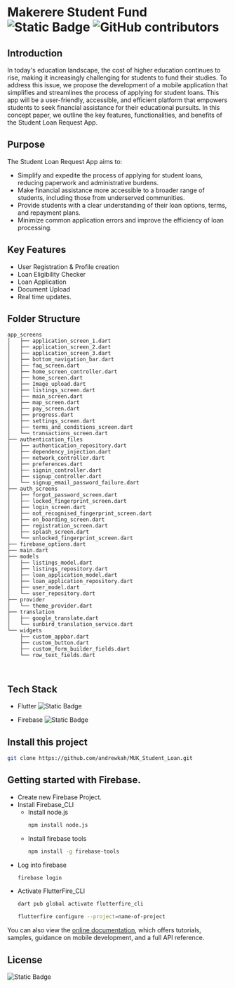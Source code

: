 # Makerere Student Fund  ![Static Badge](https://img.shields.io/badge/makerere_student_fund-v1.0-blue?style=for-the-badge)  ![GitHub contributors](https://img.shields.io/github/contributors/andrewkah/MUK_Student_Loan?style=for-the-badge&logo=github)

## Introduction
In today's education landscape, the cost of higher education continues to rise, making it increasingly challenging for students to fund their studies. To address this issue, we propose the development of a mobile application that simplifies and streamlines the process of applying for student loans. This app will be a user-friendly, accessible, and efficient platform that empowers students to seek financial assistance for their educational pursuits. In this concept paper, we outline the key features, functionalities, and benefits of the Student Loan Request App.

## Purpose
The Student Loan Request App aims to:
- Simplify and expedite the process of applying for student loans, reducing paperwork and administrative burdens.
- Make financial assistance more accessible to a broader range of students, including those from underserved communities.
- Provide students with a clear understanding of their loan options, terms, and repayment plans.
- Minimize common application errors and improve the efficiency of loan processing.

## Key Features
- User Registration & Profile creation
- Loan Eligibility Checker
- Loan Application
- Document Upload
- Real time updates.

## Folder Structure
```
app_screens
│   ├── application_screen_1.dart
│   ├── application_screen_2.dart
│   ├── application_screen_3.dart
│   ├── bottom_navigation_bar.dart
│   ├── faq_screen.dart
│   ├── home_screen_controller.dart
│   ├── home_screen.dart
│   ├── Image_upload.dart
│   ├── listings_screen.dart
│   ├── main_screen.dart
│   ├── map_screen.dart
│   ├── pay_screen.dart
│   ├── progress.dart
│   ├── settings_screen.dart
│   ├── terms_and_conditions_screen.dart
│   └── transactions_screen.dart
├── authentication_files
│   ├── authentication_repository.dart
│   ├── dependency_injection.dart
│   ├── network_controller.dart
│   ├── preferences.dart
│   ├── signin_controller.dart
│   ├── signup_controller.dart
│   └── signup_email_password_failure.dart
├── auth_screens
│   ├── forgot_password_screen.dart
│   ├── locked_fingerprint_screen.dart
│   ├── login_screen.dart
│   ├── not_recognised_fingerprint_screen.dart
│   ├── on_boarding_screen.dart
│   ├── registration_screen.dart
│   ├── splash_screen.dart
│   └── unlocked_fingerprint_screen.dart
├── firebase_options.dart
├── main.dart
├── models
│   ├── listings_model.dart
│   ├── listings_repository.dart
│   ├── loan_application_model.dart
│   ├── loan_application_repository.dart
│   ├── user_model.dart
│   └── user_repository.dart
├── provider
│   └── theme_provider.dart
├── translation
│   ├── google_translate.dart
│   └── sunbird_translation_service.dart
└── widgets
    ├── custom_appbar.dart
    ├── custom_button.dart
    ├── custom_form_builder_fields.dart
    └── row_text_fields.dart



```

## Tech Stack
- Flutter ![Static Badge](https://img.shields.io/badge/flutter_v_3.16.4-blue?logo=Flutter)

- Firebase  ![Static Badge](https://img.shields.io/badge/firebase_CLI_v_13.0.2-orange?logo=Firebase)


## Install this project
  ```bash
  git clone https://github.com/andrewkah/MUK_Student_Loan.git
  ```

## Getting started with Firebase.
- Create new Firebase Project.
- Install Firebase_CLI
  - Install node.js
    ```bash
    npm install node.js
    ```
  - Install firebase tools
    ```bash
    npm install -g firebase-tools
    ```
- Log into firebase
  ```bash
  firebase login
  ```
- Activate FlutterFire_CLI
  ```bash
  dart pub global activate flutterfire_cli
  ```
  ```bash
  flutterfire configure --project=name-of-project
  ```
You can also view the
[online documentation](https://docs.flutter.dev/), which offers tutorials,
samples, guidance on mobile development, and a full API reference.

## License
![Static Badge](https://img.shields.io/badge/Apache-2.0-blue?style=for-the-badge&logo=Apache)

